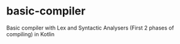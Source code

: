 # basic-compiler
Basic compiler with Lex and Syntactic Analysers (First 2 phases of compiling) in Kotlin

